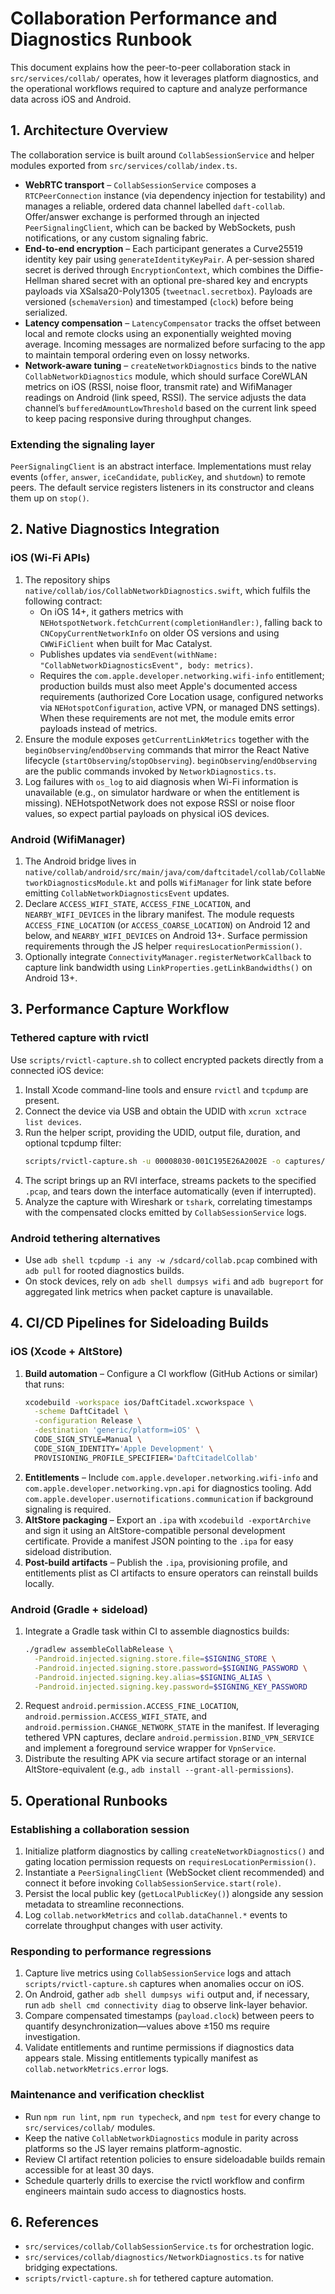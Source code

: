 # Collaboration Performance and Diagnostics Runbook

This document explains how the peer-to-peer collaboration stack in `src/services/collab/` operates, how it leverages platform diagnostics, and the operational workflows required to capture and analyze performance data across iOS and Android.

## 1. Architecture Overview

The collaboration service is built around `CollabSessionService` and helper modules exported from `src/services/collab/index.ts`.

- **WebRTC transport** – `CollabSessionService` composes a `RTCPeerConnection` instance (via dependency injection for testability) and manages a reliable, ordered data channel labelled `daft-collab`. Offer/answer exchange is performed through an injected `PeerSignalingClient`, which can be backed by WebSockets, push notifications, or any custom signaling fabric.
- **End-to-end encryption** – Each participant generates a Curve25519 identity key pair using `generateIdentityKeyPair`. A per-session shared secret is derived through `EncryptionContext`, which combines the Diffie-Hellman shared secret with an optional pre-shared key and encrypts payloads via XSalsa20-Poly1305 (`tweetnacl.secretbox`). Payloads are versioned (`schemaVersion`) and timestamped (`clock`) before being serialized.
- **Latency compensation** – `LatencyCompensator` tracks the offset between local and remote clocks using an exponentially weighted moving average. Incoming messages are normalized before surfacing to the app to maintain temporal ordering even on lossy networks.
- **Network-aware tuning** – `createNetworkDiagnostics` binds to the native `CollabNetworkDiagnostics` module, which should surface CoreWLAN metrics on iOS (RSSI, noise floor, transmit rate) and WifiManager readings on Android (link speed, RSSI). The service adjusts the data channel’s `bufferedAmountLowThreshold` based on the current link speed to keep pacing responsive during throughput changes.

### Extending the signaling layer

`PeerSignalingClient` is an abstract interface. Implementations must relay events (`offer`, `answer`, `iceCandidate`, `publicKey`, and `shutdown`) to remote peers. The default service registers listeners in its constructor and cleans them up on `stop()`.

## 2. Native Diagnostics Integration

### iOS (Wi-Fi APIs)

1. The repository ships `native/collab/ios/CollabNetworkDiagnostics.swift`, which fulfils the following contract:
   - On iOS 14+, it gathers metrics with `NEHotspotNetwork.fetchCurrent(completionHandler:)`, falling back to `CNCopyCurrentNetworkInfo` on older OS versions and using `CWWiFiClient` when built for Mac Catalyst.
   - Publishes updates via `sendEvent(withName: "CollabNetworkDiagnosticsEvent", body: metrics)`.
   - Requires the `com.apple.developer.networking.wifi-info` entitlement; production builds must also meet Apple's documented access requirements (authorized Core Location usage, configured networks via `NEHotspotConfiguration`, active VPN, or managed DNS settings). When these requirements are not met, the module emits error payloads instead of metrics.
2. Ensure the module exposes `getCurrentLinkMetrics` together with the `beginObserving`/`endObserving` commands that mirror the React Native lifecycle (`startObserving`/`stopObserving`). `beginObserving`/`endObserving` are the public commands invoked by `NetworkDiagnostics.ts`.
3. Log failures with `os_log` to aid diagnosis when Wi-Fi information is unavailable (e.g., on simulator hardware or when the entitlement is missing). NEHotspotNetwork does not expose RSSI or noise floor values, so expect partial payloads on physical iOS devices.

### Android (WifiManager)

1. The Android bridge lives in `native/collab/android/src/main/java/com/daftcitadel/collab/CollabNetworkDiagnosticsModule.kt` and polls `WifiManager` for link state before emitting `CollabNetworkDiagnosticsEvent` updates.
2. Declare `ACCESS_WIFI_STATE`, `ACCESS_FINE_LOCATION`, and `NEARBY_WIFI_DEVICES` in the library manifest. The module requests `ACCESS_FINE_LOCATION` (or `ACCESS_COARSE_LOCATION`) on Android 12 and below, and `NEARBY_WIFI_DEVICES` on Android 13+. Surface permission requirements through the JS helper `requiresLocationPermission()`.
3. Optionally integrate `ConnectivityManager.registerNetworkCallback` to capture link bandwidth using `LinkProperties.getLinkBandwidths()` on Android 13+.

## 3. Performance Capture Workflow

### Tethered capture with rvictl

Use `scripts/rvictl-capture.sh` to collect encrypted packets directly from a connected iOS device:

1. Install Xcode command-line tools and ensure `rvictl` and `tcpdump` are present.
2. Connect the device via USB and obtain the UDID with `xcrun xctrace list devices`.
3. Run the helper script, providing the UDID, output file, duration, and optional tcpdump filter:
   ```bash
   scripts/rvictl-capture.sh -u 00008030-001C195E26A2002E -o captures/collab-session.pcap -d 120 -f 'port 7000'
   ```
4. The script brings up an RVI interface, streams packets to the specified `.pcap`, and tears down the interface automatically (even if interrupted).
5. Analyze the capture with Wireshark or `tshark`, correlating timestamps with the compensated clocks emitted by `CollabSessionService` logs.

### Android tethering alternatives

- Use `adb shell tcpdump -i any -w /sdcard/collab.pcap` combined with `adb pull` for rooted diagnostics builds.
- On stock devices, rely on `adb shell dumpsys wifi` and `adb bugreport` for aggregated link metrics when packet capture is unavailable.

## 4. CI/CD Pipelines for Sideloading Builds

### iOS (Xcode + AltStore)

1. **Build automation** – Configure a CI workflow (GitHub Actions or similar) that runs:
   ```bash
   xcodebuild -workspace ios/DaftCitadel.xcworkspace \
     -scheme DaftCitadel \
     -configuration Release \
     -destination 'generic/platform=iOS' \
     CODE_SIGN_STYLE=Manual \
     CODE_SIGN_IDENTITY='Apple Development' \
     PROVISIONING_PROFILE_SPECIFIER='DaftCitadelCollab'
   ```
2. **Entitlements** – Include `com.apple.developer.networking.wifi-info` and `com.apple.developer.networking.vpn.api` for diagnostics tooling. Add `com.apple.developer.usernotifications.communication` if background signaling is required.
3. **AltStore packaging** – Export an `.ipa` with `xcodebuild -exportArchive` and sign it using an AltStore-compatible personal development certificate. Provide a manifest JSON pointing to the `.ipa` for easy sideload distribution.
4. **Post-build artifacts** – Publish the `.ipa`, provisioning profile, and entitlements plist as CI artifacts to ensure operators can reinstall builds locally.

### Android (Gradle + sideload)

1. Integrate a Gradle task within CI to assemble diagnostics builds:
   ```bash
   ./gradlew assembleCollabRelease \
     -Pandroid.injected.signing.store.file=$SIGNING_STORE \
     -Pandroid.injected.signing.store.password=$SIGNING_PASSWORD \
     -Pandroid.injected.signing.key.alias=$SIGNING_ALIAS \
     -Pandroid.injected.signing.key.password=$SIGNING_KEY_PASSWORD
   ```
2. Request `android.permission.ACCESS_FINE_LOCATION`, `android.permission.ACCESS_WIFI_STATE`, and `android.permission.CHANGE_NETWORK_STATE` in the manifest. If leveraging tethered VPN captures, declare `android.permission.BIND_VPN_SERVICE` and implement a foreground service wrapper for `VpnService`.
3. Distribute the resulting APK via secure artifact storage or an internal AltStore-equivalent (e.g., `adb install --grant-all-permissions`).

## 5. Operational Runbooks

### Establishing a collaboration session

1. Initialize platform diagnostics by calling `createNetworkDiagnostics()` and gating location permission requests on `requiresLocationPermission()`.
2. Instantiate a `PeerSignalingClient` (WebSocket client recommended) and connect it before invoking `CollabSessionService.start(role)`.
3. Persist the local public key (`getLocalPublicKey()`) alongside any session metadata to streamline reconnections.
4. Log `collab.networkMetrics` and `collab.dataChannel.*` events to correlate throughput changes with user activity.

### Responding to performance regressions

1. Capture live metrics using `CollabSessionService` logs and attach `scripts/rvictl-capture.sh` captures when anomalies occur on iOS.
2. On Android, gather `adb shell dumpsys wifi` output and, if necessary, run `adb shell cmd connectivity diag` to observe link-layer behavior.
3. Compare compensated timestamps (`payload.clock`) between peers to quantify desynchronization—values above ±150 ms require investigation.
4. Validate entitlements and runtime permissions if diagnostics data appears stale. Missing entitlements typically manifest as `collab.networkMetrics.error` logs.

### Maintenance and verification checklist

- Run `npm run lint`, `npm run typecheck`, and `npm test` for every change to `src/services/collab/` modules.
- Keep the native `CollabNetworkDiagnostics` module in parity across platforms so the JS layer remains platform-agnostic.
- Review CI artifact retention policies to ensure sideloadable builds remain accessible for at least 30 days.
- Schedule quarterly drills to exercise the rvictl workflow and confirm engineers maintain sudo access to diagnostics hosts.

## 6. References

- `src/services/collab/CollabSessionService.ts` for orchestration logic.
- `src/services/collab/diagnostics/NetworkDiagnostics.ts` for native bridging expectations.
- `scripts/rvictl-capture.sh` for tethered capture automation.
